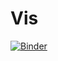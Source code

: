 # Vis
[![Binder](https://mybinder.org/badge_logo.svg)](https://mybinder.org/v2/gh/jangideon/cts_vis/HEAD)

